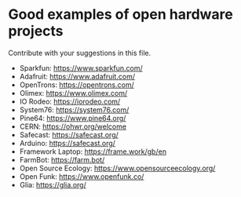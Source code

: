 # Good examples of open hardware projects

Contribute with your suggestions in this file.

- Sparkfun: https://www.sparkfun.com/
- Adafruit: https://www.adafruit.com/
- OpenTrons: https://opentrons.com/
- Olimex: https://www.olimex.com/
- IO Rodeo: https://iorodeo.com/
- System76: https://system76.com/
- Pine64: https://www.pine64.org/
- CERN: https://ohwr.org/welcome
- Safecast: https://safecast.org/
- Arduino: https://safecast.org/
- Framework Laptop: https://frame.work/gb/en
- FarmBot: https://farm.bot/
- Open Source Ecology: https://www.opensourceecology.org/
- Open Funk: https://www.openfunk.co/
- Glia: https://glia.org/
